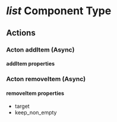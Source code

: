 *list* Component Type
=====================

Actions
-------

### Acton addItem (Async)



#### addItem properties



### Acton removeItem (Async)



#### removeItem properties

  * target
  * keep_non_empty


